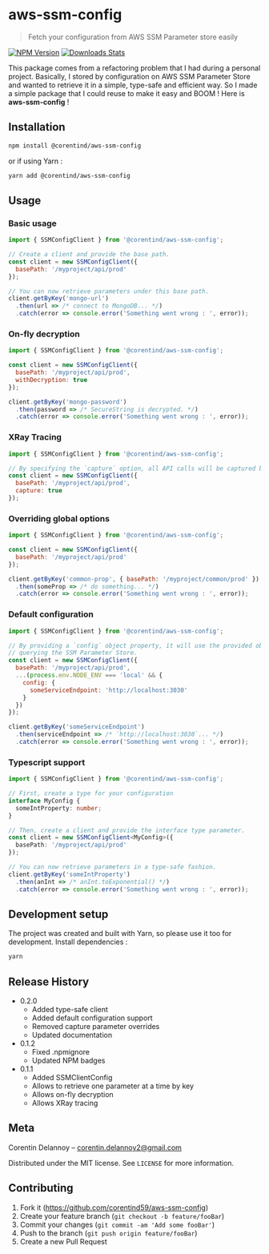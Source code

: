 # aws-ssm-config
> Fetch your configuration from AWS SSM Parameter store easily

[![NPM Version][npm-image]][npm-url]
[![Downloads Stats][npm-downloads]][npm-url]

This package comes from a refactoring problem that I had during a personal project.
Basically, I stored by configuration on AWS SSM Parameter Store and wanted to retrieve it
in a simple, type-safe and efficient way. So I made a simple package that I could reuse to
make it easy and BOOM ! Here is **aws-ssm-config** ! 

## Installation

```sh
npm install @corentind/aws-ssm-config
```

or if using Yarn :

````sh
yarn add @corentind/aws-ssm-config
````

## Usage

### Basic usage

```js
import { SSMConfigClient } from '@corentind/aws-ssm-config';

// Create a client and provide the base path.
const client = new SSMConfigClient({
  basePath: '/myproject/api/prod'
});

// You can now retrieve parameters under this base path.
client.getByKey('mongo-url')
  .then(url => /* connect to MongoDB... */)
  .catch(error => console.error('Something went wrong : ', error));
```

### On-fly decryption

```js
import { SSMConfigClient } from '@corentind/aws-ssm-config';

const client = new SSMConfigClient({
  basePath: '/myproject/api/prod',
  withDecryption: true
});

client.getByKey('mongo-password')
  .then(password => /* SecureString is decrypted. */)
  .catch(error => console.error('Something went wrong : ', error));
```

### XRay Tracing

```js
import { SSMConfigClient } from '@corentind/aws-ssm-config';

// By specifying the `capture` option, all API calls will be captured by XRay.
const client = new SSMConfigClient({
  basePath: '/myproject/api/prod',
  capture: true
});
```

### Overriding global options

```js
import { SSMConfigClient } from '@corentind/aws-ssm-config';

const client = new SSMConfigClient({
  basePath: '/myproject/api/prod'
});

client.getByKey('common-prop', { basePath: '/myproject/common/prod' })
  .then(someProp => /* do something... */)
  .catch(error => console.error('Something went wrong : ', error));
```

### Default configuration

```js
import { SSMConfigClient } from '@corentind/aws-ssm-config';

// By providing a `config` object property, it will use the provided object instead of
// querying the SSM Parameter Store.
const client = new SSMConfigClient({
  basePath: '/myproject/api/prod',
  ...(process.env.NODE_ENV === 'local' && {
    config: {
      someServiceEndpoint: 'http://localhost:3030'    
    }
  })
});

client.getByKey('someServiceEndpoint')
  .then(serviceEndpoint => /* `http://localhost:3030`... */)
  .catch(error => console.error('Something went wrong : ', error));
```

### Typescript support

```typescript
import { SSMConfigClient } from '@corentind/aws-ssm-config';

// First, create a type for your configuration
interface MyConfig {
  someIntProperty: number;
}

// Then, create a client and provide the interface type parameter.
const client = new SSMConfigClient<MyConfig>({
  basePath: '/myproject/api/prod'
});

// You can now retrieve parameters in a type-safe fashion.
client.getByKey('someIntProperty')
  .then(anInt => /* anInt.toExponential() */)
  .catch(error => console.error('Something went wrong : ', error));
```

## Development setup

The project was created and built with Yarn, so please use it too for development.
Install dependencies :

```sh
yarn
```

## Release History

* 0.2.0
    * Added type-safe client
    * Added default configuration support
    * Removed capture parameter overrides
    * Updated documentation
* 0.1.2
    * Fixed .npmignore
    * Updated NPM badges
* 0.1.1
    * Added SSMClientConfig
    * Allows to retrieve one parameter at a time by key
    * Allows on-fly decryption
    * Allows XRay tracing

## Meta

Corentin Delannoy – corentin.delannoy2@gmail.com

Distributed under the MIT license. See ``LICENSE`` for more information.

## Contributing

1. Fork it (<https://github.com/corentind59/aws-ssm-config>)
2. Create your feature branch (`git checkout -b feature/fooBar`)
3. Commit your changes (`git commit -am 'Add some fooBar'`)
4. Push to the branch (`git push origin feature/fooBar`)
5. Create a new Pull Request

<!-- Markdown link & img dfn's -->
[npm-image]: https://img.shields.io/npm/v/@corentind/aws-ssm-config.svg?style=flat-square
[npm-url]: https://npmjs.org/package/@corentind/aws-ssm-config
[npm-downloads]: https://img.shields.io/npm/dm/@corentind/aws-ssm-config.svg?style=flat-square
